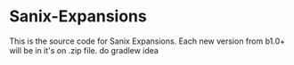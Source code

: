 # Sanix-Expansions
This is the source code for Sanix Expansions. Each new version from b1.0+ will be in it's on .zip file. do gradlew idea
